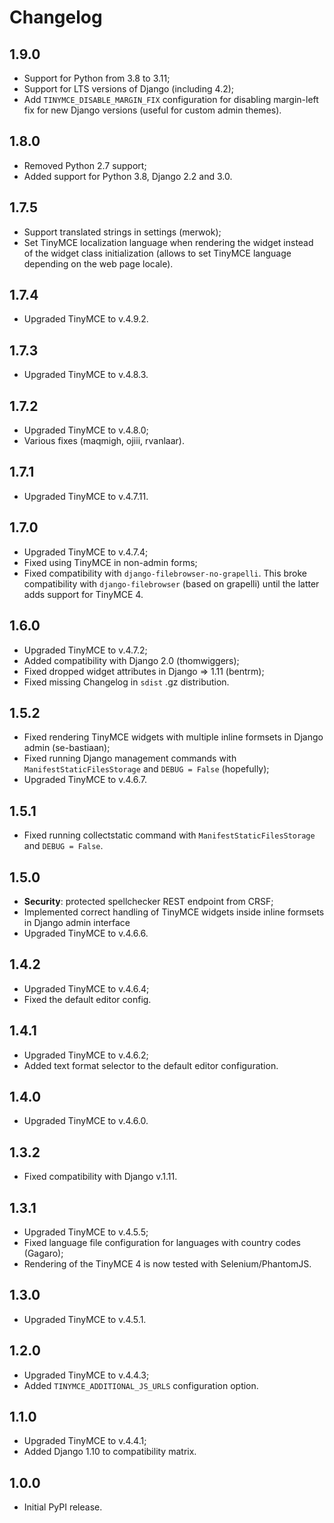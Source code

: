 # Changelog

## 1.9.0
- Support for Python from 3.8 to 3.11;
- Support for LTS versions of Django (including 4.2);
- Add `TINYMCE_DISABLE_MARGIN_FIX` configuration for disabling margin-left fix for new Django versions (useful for custom admin themes).

## 1.8.0
- Removed Python 2.7 support;
- Added support for Python 3.8, Django 2.2 and 3.0.

## 1.7.5
- Support translated strings in settings (merwok);
- Set TinyMCE localization language when rendering the widget instead of the widget class initialization (allows to set TinyMCE language depending on the web page locale).

## 1.7.4
- Upgraded TinyMCE to v.4.9.2.

## 1.7.3
- Upgraded TinyMCE to v.4.8.3.

## 1.7.2
- Upgraded TinyMCE to v.4.8.0;
- Various fixes (maqmigh, ojiii, rvanlaar).

## 1.7.1
- Upgraded TinyMCE to v.4.7.11.

## 1.7.0
- Upgraded TinyMCE to v.4.7.4;
- Fixed using TinyMCE in non-admin forms;
- Fixed compatibility with `django-filebrowser-no-grapelli`. This broke compatibility with `django-filebrowser` (based on grapelli) until the latter adds support for TinyMCE 4.

## 1.6.0
- Upgraded TinyMCE to v.4.7.2;
- Added compatibility with Django 2.0 (thomwiggers);
- Fixed dropped widget attributes in Django => 1.11 (bentrm);
- Fixed missing Changelog in `sdist` .gz distribution.

## 1.5.2
- Fixed rendering TinyMCE widgets with multiple inline formsets in Django admin (se-bastiaan);
- Fixed running Django management commands with `ManifestStaticFilesStorage` and `DEBUG = False` (hopefully);
- Upgraded TinyMCE to v.4.6.7.

## 1.5.1
- Fixed running collectstatic command with `ManifestStaticFilesStorage` and `DEBUG = False`.

## 1.5.0
- **Security**: protected spellchecker REST endpoint from CRSF;
- Implemented correct handling of TinyMCE widgets inside inline formsets in Django admin interface
- Upgraded TinyMCE to v.4.6.6.

## 1.4.2
- Upgraded TinyMCE to v.4.6.4;
- Fixed the default editor config.

## 1.4.1
- Upgraded TinyMCE to v.4.6.2;
- Added text format selector to the default editor configuration.

## 1.4.0
- Upgraded TinyMCE to v.4.6.0.

## 1.3.2
- Fixed compatibility with Django v.1.11.

## 1.3.1
- Upgraded TinyMCE to v.4.5.5;
- Fixed language file configuration for languages with country codes (Gagaro);
- Rendering of the TinyMCE 4 is now tested with Selenium/PhantomJS.

## 1.3.0
- Upgraded TinyMCE to v.4.5.1.

## 1.2.0
- Upgraded TinyMCE to v.4.4.3;
- Added `TINYMCE_ADDITIONAL_JS_URLS` configuration option.

## 1.1.0
- Upgraded TinyMCE to v.4.4.1;
- Added Django 1.10 to compatibility matrix.

## 1.0.0
- Initial PyPI release.